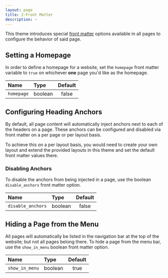 ```yaml
---
layout: page
title: 2-Front Matter
description: ~
---
```


This theme introduces special [front matter](https://jekyllrb.com/docs/front-matter/) options available in all pages to configure the behavior of said page.

## Setting a Homepage

In order to define a homepage for a website, set the `homepage` front matter variable to `true` on whichever **one** page you'd like as the homepage.

| Name       | Type    | Default |
|:-----------|:--------|:-------:|
| `homepage` | boolean |  false  |

## Configuring Heading Anchors

By default, all page content will automatically inject anchors next to each of the headers on a page. These anchors can be configured and disabled via front matter on a per page or per layout basis.

To achieve this on a per layout basis, you would need to create your own layout and extend the provided layouts in this theme and set the default front matter values there.

### Disabling Anchors

To disable the anchors from being injected in a page, use the boolean `disable_anchors` front matter option.

| Name              | Type    | Default |
|:------------------|:--------|:-------:|
| `disable_anchors` | boolean |  false  |

## Hiding a Page from the Menu

All pages will automatically be listed in the navigation bar at the top of the website; but not all pages belong there. To hide a page from the menu bar, use the `show_in_menu` boolean front matter option.

| Name           | Type    | Default |
|:---------------|:--------|:-------:|
| `show_in_menu` | boolean |  true   |
